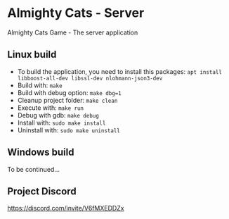 # Almighty Cats - Server
Almighty Cats Game - The server application

## Linux build
* To build the application, you need to install this packages: ```apt install libboost-all-dev libssl-dev nlohmann-json3-dev```
* Build with: ```make```
* Build with debug option: ```make dbg=1```
* Cleanup project folder: ```make clean```
* Execute with: ```make run```
* Debug with gdb: ```make debug```
* Install with: ```sudo make install```
* Uninstall with: ```sudo make uninstall```

## Windows build
To be continued...

## Project Discord
https://discord.com/invite/V6fMXEDDZx
